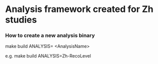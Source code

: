 # Analysis framework created for Zh studies


### How to create a new analysis binary
make build ANALYSIS= \<AnalysisName\>

e.g.
make build ANALYSIS=Zh-RecoLevel
